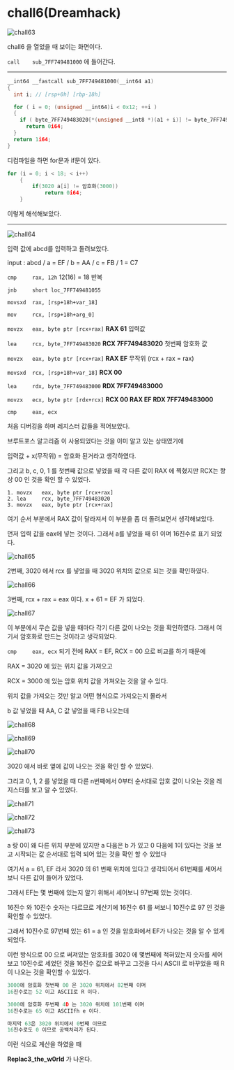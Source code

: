# chall6(Dreamhack)

![chall63](https://raw.githubusercontent.com/sosouni14/image_server/main/image_rev/chall63.PNG)

chall6 을 열었을 때 보이는 화면이다.

`call    sub_7FF749481000` 에 들어간다.

---

```c
__int64 __fastcall sub_7FF749481000(__int64 a1)
{
  int i; // [rsp+0h] [rbp-18h]

  for ( i = 0; (unsigned __int64)i < 0x12; ++i )
  {
    if ( byte_7FF749483020[*(unsigned __int8 *)(a1 + i)] != byte_7FF749483000[i] )
      return 0i64;
  }
  return 1i64;
}
```

디컴파일을 하면 for문과 if문이 있다.

```c
for (i = 0; i < 18; < i++)
	{
		if(3020 a[i] != 암호화(3000))
       	 	return 0i64;
	}
```

이렇게 해석해보았다.



---

![chall64](https://raw.githubusercontent.com/sosouni14/image_server/main/image_rev/chall64.PNG)

입력 값에 abcd를 입력하고 돌려보았다.

input : abcd / a = EF / b = AA / c = FB / 1 = C7

`cmp     rax, 12h`	12(16) = 18 반복

`jnb     short loc_7FF749481055`

`movsxd  rax, [rsp+18h+var_18]`

`mov     rcx, [rsp+18h+arg_0]`

`movzx   eax, byte ptr [rcx+rax]`	**RAX 61** 입력값

`lea     rcx, byte_7FF749483020`	**RCX 7FF749483020** 첫번째 암호화 값

`movzx   eax, byte ptr [rcx+rax]`	**RAX EF** 무작위 (rcx + rax = rax)

`movsxd  rcx, [rsp+18h+var_18]`	**RCX 00** 

`lea     rdx, byte_7FF749483000`	**RDX 7FF749483000**

`movzx   ecx, byte ptr [rdx+rcx]`	**RCX 00	RAX EF	RDX 7FF749483000**

`cmp     eax, ecx`



처음 디버깅을 하며 레지스터 값들을 적어보았다.

브루트포스 알고리즘 이 사용되었다는 것을 이미 알고 있는 상태였기에

입력값 + x(무작위) = 암호화 된거라고 생각하였다.

그리고 b, c, 0, 1 를 첫번째 값으로 넣었을 때 각 다른 값이 RAX 에 찍혔지만 RCX는 항상 00 인 것을 확인 할 수 있었다.

```
1. movzx   eax, byte ptr [rcx+rax]
2. lea     rcx, byte_7FF749483020
3. movzx   eax, byte ptr [rcx+rax]
```

여기 순서 부분에서 RAX 값이 달라져서 이 부분을 좀 더 돌려보면서 생각해보았다.

먼저 입력 값을 eax에 넣는 것이다. 그래서 a를 넣었을 때 61 이며 16진수로 표기 되었다.

![chall65](https://raw.githubusercontent.com/sosouni14/image_server/main/image_rev/chall65.PNG)



2번째, 3020 에서 rcx 를 넣었을 때 3020 위치의 값으로 되는 것을 확인하였다.

![chall66](https://raw.githubusercontent.com/sosouni14/image_server/main/image_rev/chall66.PNG)



3번째,  rcx + rax = eax 이다. x + 61 = EF 가 되었다.

![chall67](https://raw.githubusercontent.com/sosouni14/image_server/main/image_rev/chall67.PNG)

이 부분에서 무슨 값을 넣을 때마다 각기 다른 값이 나오는 것을 확인하였다. 그래서 여기서 암호화로 만드는 것이라고 생각되었다.

`cmp     eax, ecx` 되기 전에 RAX = EF, RCX = 00 으로 비교를 하기 때문에

RAX = 3020 에 있는 위치 값을 가져오고

RCX = 3000 에 있는 암호 위치 값을 가져오는 것을 알 수 있다.



위치 값을 가져오는 것만 알고 어떤 형식으로 가져오는지 몰라서 

b 값 넣었을 때 AA, C 값 넣었을 때 FB 나오는데 

![chall68](https://raw.githubusercontent.com/sosouni14/image_server/main/image_rev/chall68.PNG)

![chall69](https://raw.githubusercontent.com/sosouni14/image_server/main/image_rev/chall69.PNG)



![chall70](https://raw.githubusercontent.com/sosouni14/image_server/main/image_rev/chall70.PNG)

3020 에서 바로 옆에 값이 나오는 것을 확인 할 수 있었다.

그리고 0, 1, 2 를 넣었을 때 다른 n번째에서 0부터 순서대로 암호 값이 나오는 것을 레지스터를 보고 알 수 있었다.

![chall71](https://raw.githubusercontent.com/sosouni14/image_server/main/image_rev/chall71.PNG)

![chall72](https://raw.githubusercontent.com/sosouni14/image_server/main/image_rev/chall72.PNG)



![chall73](https://raw.githubusercontent.com/sosouni14/image_server/main/image_rev/chall73.PNG)

a 랑 0이 왜 다른 위치 부분에 있지만 a 다음은 b 가 있고 0 다음에 1이 있다는 것을 보고 시작되는 값 순서대로 입력 되어 있는 것을 확인 할 수 있었다

여기서 a = 61, EF 라서 3020 의 61 번째 위치에 있다고 생각되어서 61번째를 세어서 보니 다른 값이 들어가 있었다.

그래서  EF는 몇 번째에 있는지 알기 위해서 세어보니 97번째 있는 것이다.

16진수 와 10진수 숫자는 다르므로 계산기에 16진수 61 를 써보니 10진수로 97 인 것을 확인할 수 있었다.

그래서 10진수로 97번째 있는 61 = a 인 것을 암호화에서 EF가 나오는 것을 알 수 있게 되었다.

이런 방식으로 00 으로 써져있는 암호화를 3020 에 몇번째에 적혀있는지 숫자를 세어보고 10진수로 세었던 것을 16진수 값으로 바꾸고 그것을 다시 ASCII 로 바꾸었을 때 R이 나오는 것을 확인할 수 있었다.



```c
3000에 암호화 첫번째 00 은 3020 위치에서 82번째 이며
16진수로는 52 이고 ASCII로 R 이다.

3000에 암호화 두번째 4D 는 3020 위치에 101번째 이며
16진수로는 65 이고 ASCIIfh e 이다.

마지막 63은 3020 위치에서 0번째 이므로
16진수로도 0 이므로 공백처리가 된다.    
```

이런 식으로 계산을 하였을 때 

**Replac3_the_w0rld** 가 나온다.

